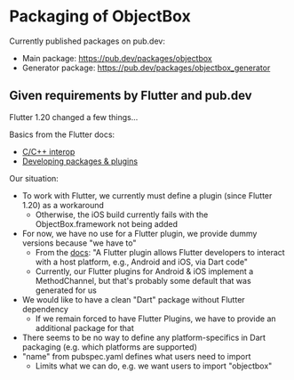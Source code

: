 Packaging of ObjectBox
======================
Currently published packages on pub.dev:

* Main package: https://pub.dev/packages/objectbox
* Generator package: https://pub.dev/packages/objectbox_generator

Given requirements by Flutter and pub.dev
-----------------------------------------
Flutter 1.20 changed a few things... 

Basics from the Flutter docs:

* [C/C++ interop](https://flutter.dev/docs/development/platform-integration/c-interop)
* [Developing packages & plugins](https://flutter.dev/docs/development/packages-and-plugins/developing-packages)

Our situation:

* To work with Flutter, we currently must define a plugin (since Flutter 1.20) as a workaround
  * Otherwise, the iOS build currently fails with the ObjectBox.framework not being added 
* For now, we have no use for a Flutter plugin, we provide dummy versions because "we have to"
  * From the [docs](https://api.flutter.dev/javadoc/io/flutter/embedding/engine/plugins/FlutterPlugin.html):
    "A Flutter plugin allows Flutter developers to interact with a host platform, e.g., Android and iOS, via Dart code"
  * Currently, our Flutter plugins for Android & iOS implement a MethodChannel, but that's probably some default that was generated for us
* We would like to have a clean "Dart" package without Flutter dependency
  * If we remain forced to have Flutter Plugins, we have to provide an additional package for that 
* There seems to be no way to define any platform-specifics in Dart packaging (e.g. which platforms are supported)  
* "name" from pubspec.yaml defines what users need to import
  * Limits what we can do, e.g. we want users to import "objectbox"
